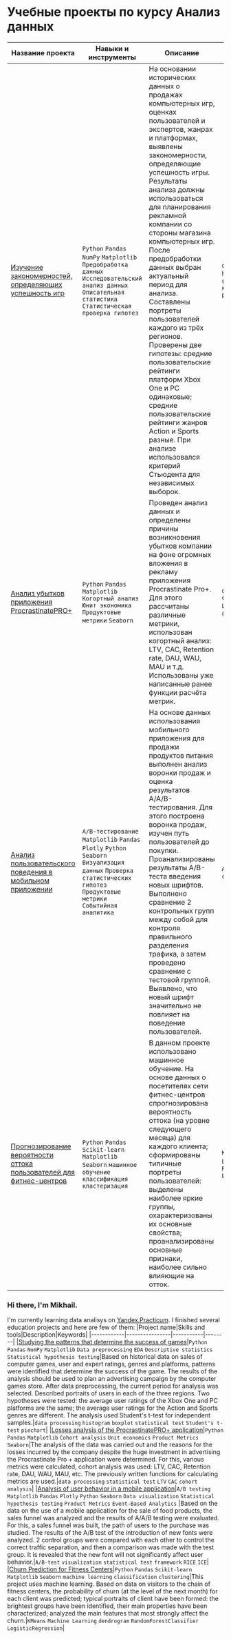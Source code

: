 # Учебные проекты по курсу Анализ данных

|Название проекта|Навыки и инструменты|Описание|Ключевые слова|
|----------------|--------------------|--------|--------------|
|[Изучение закономерностей, определяющих успешность игр](https://github.com/MihVorontsov/da-projects/tree/main/Studying-the-patterns-that-determine-the-success-of-games)|`Python` `Pandas` `NumPy` `Matplotlib` `Предобработка данных` `Исследовательский анализ данных` `Описательная статистика` `Статистическая проверка гипотез`|На основании исторических данных о продажах компьютерных игр, оценках пользователей и экспертов, жанрах и платформах, выявлены закономерности, определяющие успешность игры. Результаты анализа должны использоваться для планирования рекламной компании со стороны магазина компьютерных игр. После предобработки данных выбран актуальный период для анализа. Составлены портреты пользователей каждого из трёх регионов. Проверены две гипотезы: средние пользовательские рейтинги платформ Xbox One и PC одинаковые; средние пользовательские рейтинги жанров Action и Sports разные. При анализе использовался критерий Стьюдента для независимых выборок. |`обработка данных` `histogram` `boxplot` `статистический тест` `критерий Стьюдента` `piechart`|
|[Анализ убытков приложения ProcrastinatePRO+](https://github.com/MihVorontsov/da-projects/tree/main/Losses-analysis-of-the-mobile-app)|`Python` `Pandas` `Matplotlib` `Когортный анализ` `Юнит экономика` `Продуктовые метрики` `Seaborn`|Проведен анализ данных и определены причины возникновения убытков компании на фоне огромных вложения в рекламу приложения Procrastinate Pro+. Для этого рассчитаны различные метрики, использован когортный анализ: LTV, CAC, Retention rate, DAU, WAU, MAU и т.д. Использованы уже написанные ранее функции расчёта метрик.|`обработка данных` `статистический тест` `LTV` `CAC` `когортный анализ`|
|[Анализ пользовательского поведения в мобильном приложении](https://github.com/MihVorontsov/da-projects/tree/main/Analysis-of-user-behavior-in-a-mobile-app)|`A/B-тестирование` `Matplotlib` `Pandas` `Plotly` `Python` `Seaborn` `Визуализация данных` `Проверка статистических гипотез` `Продуктовые метрики` `Событийная аналитика`|На основе данных использования мобильного приложения для продажи продуктов питания выполнен анализ воронки продаж и оценка результатов A/A/B-тестирования. Для этого построена воронка продаж, изучен путь пользователей до покупки. Проанализированы результаты A/B-теста введения новых шрифтов. Выполнено сравнение 2 контрольных групп между собой для контроля правильного разделения трафика, а затем проведено сравнение с тестовой группой. Выявлено, что новый шрифт значительно не повлияет на поведение пользователей.|`A/B-тест` `визуализация` `статистический тест`|
|[Прогнозирование вероятности оттока пользователей для фитнес-центров](https://github.com/MihVorontsov/da-projects/tree/main/Churn-prediction-for-fitness-centers)|`Python` `Pandas` `Scikit-learn` `Matplotlib` `Seaborn` `машинное обучение` `классификация` `кластеризация`|В данном проекте использовано машинное обучение. На основе данных о посетителях сети фитнес-центров спрогнозирована вероятность оттока (на уровне следующего месяца) для каждого клиента; сформированы типичные портреты пользователей: выделены наиболее яркие группы, охарактеризованы их основные свойства; проанализированы основные признаки, наиболее сильно влияющие на отток.|`KMeans` `Machine Learning` `дендрограмма` `RandomForestClassifier` `LogisticRegression`|

### Hi there, I'm Mikhail.
I'm currently learning data analisys on [Yandex.Practicum](https://practicum.com/).
I finished several education projects and here are few of them:
|Project name|Skills and tools|Description|Keywords|
|------------|----------------|-----------|--------|
|[Studying the patterns that determine the success of games](https://github.com/MihVorontsov/da-projects/tree/main/Studying-the-patterns-that-determine-the-success-of-games)|`Python` `Pandas` `NumPy` `Matplotlib` `Data preprocessing` `EDA` `Descriptive statistics` `Statistical hypothesis testing`|Based on historical data on sales of computer games, user and expert ratings, genres and platforms, patterns were identified that determine the success of the game. The results of the analysis should be used to plan an advertising campaign by the computer games store. After data preprocessing, the current period for analysis was selected. Described portraits of users in each of the three regions. Two hypotheses were tested: the average user ratings of the Xbox One and PC platforms are the same; the average user ratings for the Action and Sports genres are different. The analysis used Student's t-test for independent samples.|`data processing` `histogram` `boxplot` `statistical test` `Student's t-test` `piechart`|
|[Losses analysis of the ProcrastinatePRO+ application](https://github.com/MihVorontsov/da-projects/tree/main/Losses-analysis-of-the-mobile-app)|`Python` `Pandas` `Matplotlib` `Cohort analysis` `Unit economics` `Product Metrics` `Seaborn`|The analysis of the data was carried out and the reasons for the losses incurred by the company despite the huge investment in advertising the Procrastinate Pro + application were determined. For this, various metrics were calculated, cohort analysis was used: LTV, CAC, Retention rate, DAU, WAU, MAU, etc. The previously written functions for calculating metrics are used.|`data processing` `statistical test` `LTV` `CAC` `cohort analysis`|
|[Analysis of user behavior in a mobile application](https://github.com/MihVorontsov/da-projects/tree/main/Analysis-of-user-behavior-in-a-mobile-app)|`A/B testing` `Matplotlib` `Pandas` `Plotly` `Python` `Seaborn` `Data visualization` `Statistical hypothesis testing` `Product Metrics` `Event-Based Analytics` |Based on the data on the use of a mobile application for the sale of food products, the sales funnel was analyzed and the results of A/A/B testing were evaluated. For this, a sales funnel was built, the path of users to the purchase was studied. The results of the A/B test of the introduction of new fonts were analyzed. 2 control groups were compared with each other to control the correct traffic separation, and then a comparison was made with the test group. It is revealed that the new font will not significantly affect user behavior.|`A/B-test` `visualization` `statistical test` `framework` `RICE` `ICE`|
|[Churn Prediction for Fitness Centers](https://github.com/MihVorontsov/da-projects/tree/main/Churn-prediction-for-fitness-centers)|`Python` `Pandas` `Scikit-learn` `Matplotlib` `Seaborn` `machine learning` `classification` `clustering`|This project uses machine learning. Based on data on visitors to the chain of fitness centers, the probability of churn (at the level of the next month) for each client was predicted; typical portraits of client have been formed: the brightest groups have been identified, their main properties have been characterized; analyzed the main features that most strongly affect the churn.|`KMeans` `Machine Learning` `dendrogram` `RandomForestClassifier` `LogisticRegression`|
